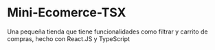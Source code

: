 # Mini-Ecomerce-TSX
Una pequeña tienda que tiene funcionalidades como filtrar y carrito de compras, hecho con React.JS y TypeScript

